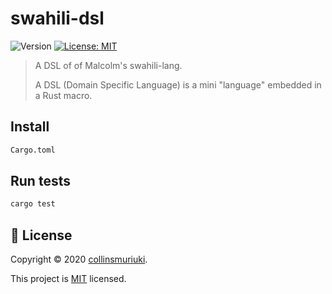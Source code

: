 # swahili-dsl
![Version](https://img.shields.io/badge/version-0.1.0-blue.svg?cacheSeconds=2592000)
[![License: MIT](https://img.shields.io/badge/License-MIT-yellow.svg)](LICENSE)

> A DSL of of Malcolm's swahili-lang.
>
> A DSL (Domain Specific Language) is a mini "language" embedded in a Rust macro.

## Install

```sh
Cargo.toml
```

## Run tests

```sh
cargo test
```

## 📝 License

Copyright © 2020 [collinsmuriuki](https://github.com/collinsmuriuki).

This project is [MIT](LICENSE) licensed.
